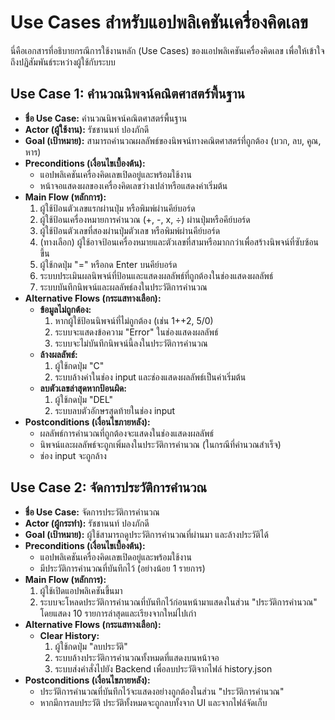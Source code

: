 # **Use Cases สำหรับแอปพลิเคชันเครื่องคิดเลข**

นี่คือเอกสารที่อธิบายกรณีการใช้งานหลัก (Use Cases) ของแอปพลิเคชันเครื่องคิดเลข เพื่อให้เข้าใจถึงปฏิสัมพันธ์ระหว่างผู้ใช้กับระบบ

## **Use Case 1: คำนวณนิพจน์คณิตศาสตร์พื้นฐาน**

* **ชื่อ Use Case:** คำนวณนิพจน์คณิตศาสตร์พื้นฐาน  
* **Actor (ผู้ใช้งาน):** รัชชานนท์ ปองภักดี  
* **Goal (เป้าหมาย):** สามารถคำนวณผลลัพธ์ของนิพจน์ทางคณิตศาสตร์ที่ถูกต้อง (บวก, ลบ, คูณ, หาร)  
* **Preconditions (เงื่อนไขเบื้องต้น):**  
  * แอปพลิเคชันเครื่องคิดเลขเปิดอยู่และพร้อมใช้งาน  
  * หน้าจอแสดงผลของเครื่องคิดเลขว่างเปล่าหรือแสดงค่าเริ่มต้น  
* **Main Flow (หลักการ):**  
  1. ผู้ใช้ป้อนตัวเลขแรกผ่านปุ่ม หรือพิมพ์ผ่านคีย์บอร์ด  
  2. ผู้ใช้ป้อนเครื่องหมายการคำนวณ (+, \-, x, ÷) ผ่านปุ่มหรือคีย์บอร์ด  
  3. ผู้ใช้ป้อนตัวเลขที่สองผ่านปุ่มตัวเลข หรือพิมพ์ผ่านคีย์บอร์ด  
  4. (ทางเลือก) ผู้ใช้อาจป้อนเครื่องหมายและตัวเลขที่สามหรือมากกว่าเพื่อสร้างนิพจน์ที่ซับซ้อนขึ้น  
  5. ผู้ใช้กดปุ่ม "=" หรือกด Enter บนคีย์บอร์ด  
  6. ระบบประเมินผลนิพจน์ที่ป้อนและแสดงผลลัพธ์ที่ถูกต้องในช่องแสดงผลลัพธ์  
  7. ระบบบันทึกนิพจน์และผลลัพธ์ลงในประวัติการคำนวณ  
* **Alternative Flows (กระแสทางเลือก):**  
  * **ข้อมูลไม่ถูกต้อง:**  
    1. หากผู้ใช้ป้อนนิพจน์ที่ไม่ถูกต้อง (เช่น 1++2, 5/0)  
    2. ระบบจะแสดงข้อความ "Error" ในช่องแสดงผลลัพธ์  
    3. ระบบจะไม่บันทึกนิพจน์นี้ลงในประวัติการคำนวณ  
  * **ล้างผลลัพธ์:**  
    1. ผู้ใช้กดปุ่ม "C"  
    2. ระบบล้างค่าในช่อง input และช่องแสดงผลลัพธ์เป็นค่าเริ่มต้น  
  * **ลบตัวเลขล่าสุดหากป้อนผิด:**  
    1. ผู้ใช้กดปุ่ม "DEL"  
    2. ระบบลบตัวอักษรสุดท้ายในช่อง input  
* **Postconditions (เงื่อนไขภายหลัง):**  
  * ผลลัพธ์การคำนวณที่ถูกต้องจะแสดงในช่องแสดงผลลัพธ์  
  * นิพจน์และผลลัพธ์จะถูกเพิ่มลงในประวัติการคำนวณ (ในกรณีที่คำนวณสำเร็จ)  
  * ช่อง input จะถูกล้าง

## **Use Case 2: จัดการประวัติการคำนวณ**

* **ชื่อ Use Case:** จัดการประวัติการคำนวณ  
* **Actor (ผู้กระทำ):** รัชชานนท์ ปองภักดี  
* **Goal (เป้าหมาย):** ผู้ใช้สามารถดูประวัติการคำนวณที่ผ่านมา และล้างประวัติได้  
* **Preconditions (เงื่อนไขเบื้องต้น):**  
  * แอปพลิเคชันเครื่องคิดเลขเปิดอยู่และพร้อมใช้งาน  
  * มีประวัติการคำนวณที่บันทึกไว้ (อย่างน้อย 1 รายการ)  
* **Main Flow (หลักการ):**  
  1. ผู้ใช้เปิดแอปพลิเคชันขึ้นมา  
  2. ระบบจะโหลดประวัติการคำนวณที่บันทึกไว้ก่อนหน้ามาแสดงในส่วน "ประวัติการคำนวณ" โดยแสดง 10 รายการล่าสุดและเรียงจากใหม่ไปเก่า  
* **Alternative Flows (กระแสทางเลือก):**  
  * **Clear History:**  
    1. ผู้ใช้กดปุ่ม "ลบประวัติ"  
    2. ระบบล้างประวัติการคำนวณทั้งหมดที่แสดงบนหน้าจอ  
    3. ระบบส่งคำสั่งไปยัง Backend เพื่อลบประวัติจากไฟล์ history.json  
* **Postconditions (เงื่อนไขภายหลัง):**  
  * ประวัติการคำนวณที่บันทึกไว้จะแสดงอย่างถูกต้องในส่วน "ประวัติการคำนวณ"  
  * หากมีการลบประวัติ ประวัติทั้งหมดจะถูกลบทั้งจาก UI และจากไฟล์จัดเก็บ